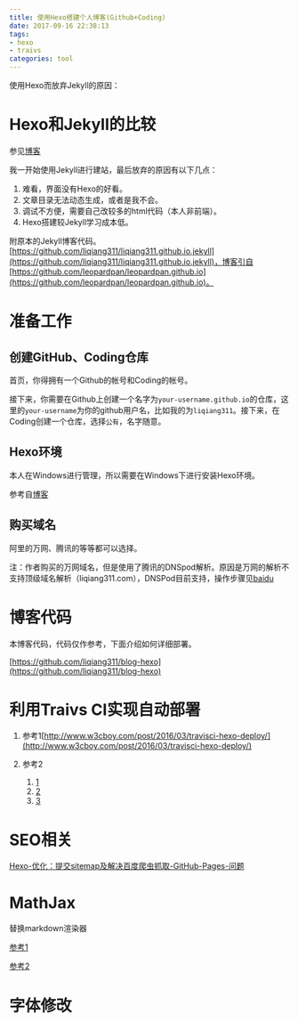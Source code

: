 ```yaml
---
title: 使用Hexo搭建个人博客(Github+Coding)
date: 2017-09-16 22:38:13
tags: 
- hexo
- traivs
categories: tool
---
```


使用Hexo而放弃Jekyll的原因：

<!-- more -->

# Hexo和Jekyll的比较

参见[博客](http://blog.csdn.net/aluomaidi/article/details/52620729)

我一开始使用Jekyll进行建站，最后放弃的原因有以下几点：

1. 难看，界面没有Hexo的好看。
2. 文章目录无法动态生成，或者是我不会。
3. 调试不方便，需要自己改较多的html代码（本人非前端）。
4. Hexo搭建较Jekyll学习成本低。

附原本的Jekyll博客代码。[https://github.com/liqiang311/liqiang311.github.io.jekyll](https://github.com/liqiang311/liqiang311.github.io.jekyll)，博客引自[https://github.com/leopardpan/leopardpan.github.io](https://github.com/leopardpan/leopardpan.github.io)。

# 准备工作

## 创建GitHub、Coding仓库

首页，你得拥有一个Github的帐号和Coding的帐号。

接下来，你需要在Github上创建一个名字为`your-username.github.io`的仓库，这里的`your-username`为你的github用户名，比如我的为`liqiang311`。接下来，在Coding创建一个仓库，选择`公有`，名字随意。

## Hexo环境

本人在Windows进行管理，所以需要在Windows下进行安装Hexo环境。

参考自[博客](http://blog.csdn.net/xiaoliuge01/article/details/50997754)

## 购买域名

阿里的万网、腾讯的等等都可以选择。

注：作者购买的万网域名，但是使用了腾讯的DNSpod解析。原因是万网的解析不支持顶级域名解析（liqiang311.com），DNSPod目前支持，操作步骤见[baidu](https://jingyan.baidu.com/article/2c8c281daa4faa0008252ac7.html)

# 博客代码

本博客代码，代码仅作参考，下面介绍如何详细部署。

[https://github.com/liqiang311/blog-hexo](https://github.com/liqiang311/blog-hexo)


# 利用Traivs CI实现自动部署

1. 参考1[http://www.w3cboy.com/post/2016/03/travisci-hexo-deploy/](http://www.w3cboy.com/post/2016/03/travisci-hexo-deploy/)

2. 参考2
    1. [1](https://huangyijie.com/2016/09/20/blog-with-github-travis-ci-and-coding-net-1/)
    2. [2](https://huangyijie.com/2016/10/05/blog-with-github-travis-ci-and-coding-net-2/)
    3. [3](https://huangyijie.com/2017/06/22/blog-with-github-travis-ci-and-coding-net-3/)

# SEO相关

[Hexo-优化：提交sitemap及解决百度爬虫抓取-GitHub-Pages-问题](http://www.yuan-ji.me/Hexo-%E4%BC%98%E5%8C%96%EF%BC%9A%E6%8F%90%E4%BA%A4sitemap%E5%8F%8A%E8%A7%A3%E5%86%B3%E7%99%BE%E5%BA%A6%E7%88%AC%E8%99%AB%E6%8A%93%E5%8F%96-GitHub-Pages-%E9%97%AE%E9%A2%98/)

# MathJax

替换markdown渲染器

[参考1](https://peterxugo.github.io/2017/05/27/hexo%E5%86%99%E5%8D%9A%E5%AE%A2/)

[参考2](http://blog.junyu.io/posts/0011-hexo-math-plugin-test-report.html)

# 字体修改


